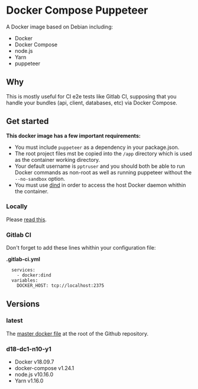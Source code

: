 # Docker Compose Puppeteer

A Docker image based on Debian including:
- Docker
- Docker Compose
- node.js
- Yarn
- puppeteer

## Why

This is mostly useful for CI e2e tests like Gitlab CI, supposing that you handle your bundles (api, client, databases,
etc) via Docker Compose.

## Get started

**This docker image has a few important requirements:**

- You must include `puppeteer` as a dependency in your package.json.
- The root project files mst be copied into the `/app` directory which is used as the container working directory.
- Your default username is `pptruser` and you should both be able to run Docker commands as non-root as well as running
puppeteer without the `--no-sandbox` option.
- You must use [dind](https://hub.docker.com/_/docker#start-a-daemon-instance) in order to access the host Docker daemon
whithin the container.

### Locally

Please [read this](https://hub.docker.com/_/docker#start-a-daemon-instance).

### Gitlab CI

Don't forget to add these lines whithin your configuration file:

**.gitlab-ci.yml**

```
  services:
    - docker:dind
  variables:
    DOCKER_HOST: tcp://localhost:2375
```

## Versions

### latest

The [master docker file](https://github.com/ivangabriele/docker-compose-puppeteer/blob/master/Dockerfile) at the root of
the Github repository.

### d18-dc1-n10-y1

- Docker v18.09.7
- docker-compose v1.24.1
- node.js v10.16.0
- Yarn v1.16.0
